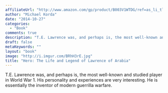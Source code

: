 ```yaml
---
affiliateUrl: "http://www.amazon.com/gp/product/B003V1WTDG/ref=as_li_tl?ie=UTF8&camp=1789&creative=390957&creativeASIN=B003V1WTDG&linkCode=as2&tag=jaktre-20&linkId=6232YB5SOYBTSOSY"
author: "Michael Korda"
date: "2014-10-27"
categories:
  - "Book"
comments: true
description: "T.E. Lawrence was, and perhaps is, the most well-known and studied player in World War 1.  His personality and experiences are very interesting.  He i"
draft: false
metaKeywords: ""
layout: "book"
image: "http://i.imgur.com/BRhH3rE.jpg"
title: "Hero: The Life and Legend of Lawrence of Arabia"
---
```


T.E. Lawrence was, and perhaps is, the most well-known and studied player in World War 1.  His personality and experiences are very interesting.  He is essentially the inventor of modern guerrilla warfare.
